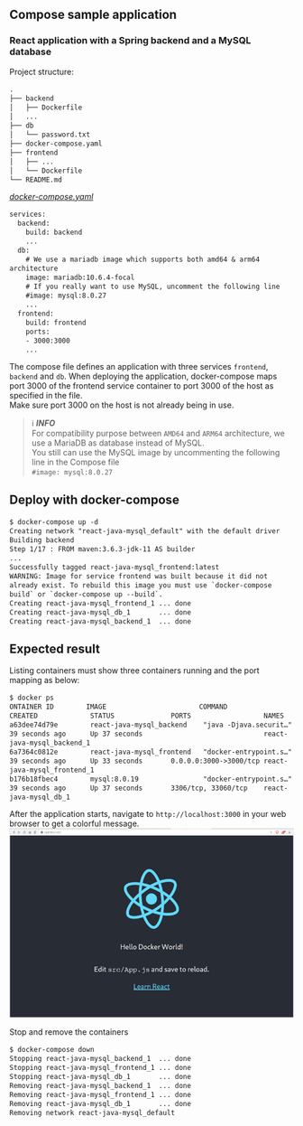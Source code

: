 ## Compose sample application
### React application with a Spring backend and a MySQL database

Project structure:
```
.
├── backend
│   ├── Dockerfile
│   ...
├── db
│   └── password.txt
├── docker-compose.yaml
├── frontend
│   ├── ...
│   └── Dockerfile
└── README.md
```

[_docker-compose.yaml_](docker-compose.yaml)
```
services:
  backend:
    build: backend
    ...
  db:
    # We use a mariadb image which supports both amd64 & arm64 architecture
    image: mariadb:10.6.4-focal
    # If you really want to use MySQL, uncomment the following line
    #image: mysql:8.0.27
    ...
  frontend:
    build: frontend
    ports:
    - 3000:3000
    ...
```
The compose file defines an application with three services `frontend`, `backend` and `db`.
When deploying the application, docker-compose maps port 3000 of the frontend service container to port 3000 of the host as specified in the file.  
Make sure port 3000 on the host is not already being in use.

> ℹ️ **_INFO_**  
> For compatibility purpose between `AMD64` and `ARM64` architecture, we use a MariaDB as database instead of MySQL.  
> You still can use the MySQL image by uncommenting the following line in the Compose file   
> `#image: mysql:8.0.27`

## Deploy with docker-compose

```
$ docker-compose up -d
Creating network "react-java-mysql_default" with the default driver
Building backend
Step 1/17 : FROM maven:3.6.3-jdk-11 AS builder
...
Successfully tagged react-java-mysql_frontend:latest
WARNING: Image for service frontend was built because it did not already exist. To rebuild this image you must use `docker-compose build` or `docker-compose up --build`.
Creating react-java-mysql_frontend_1 ... done
Creating react-java-mysql_db_1       ... done
Creating react-java-mysql_backend_1  ... done
```

## Expected result

Listing containers must show three containers running and the port mapping as below:
```
$ docker ps
ONTAINER ID        IMAGE                       COMMAND                  CREATED             STATUS              PORTS                  NAMES
a63dee74d79e        react-java-mysql_backend    "java -Djava.securit…"   39 seconds ago      Up 37 seconds                              react-java-mysql_backend_1
6a7364c0812e        react-java-mysql_frontend   "docker-entrypoint.s…"   39 seconds ago      Up 33 seconds       0.0.0.0:3000->3000/tcp react-java-mysql_frontend_1
b176b18fbec4        mysql:8.0.19                "docker-entrypoint.s…"   39 seconds ago      Up 37 seconds       3306/tcp, 33060/tcp    react-java-mysql_db_1
```

After the application starts, navigate to `http://localhost:3000` in your web browser to get a colorful message.
![page](./output.jpg)

Stop and remove the containers
```
$ docker-compose down
Stopping react-java-mysql_backend_1  ... done
Stopping react-java-mysql_frontend_1 ... done
Stopping react-java-mysql_db_1       ... done
Removing react-java-mysql_backend_1  ... done
Removing react-java-mysql_frontend_1 ... done
Removing react-java-mysql_db_1       ... done
Removing network react-java-mysql_default
```
